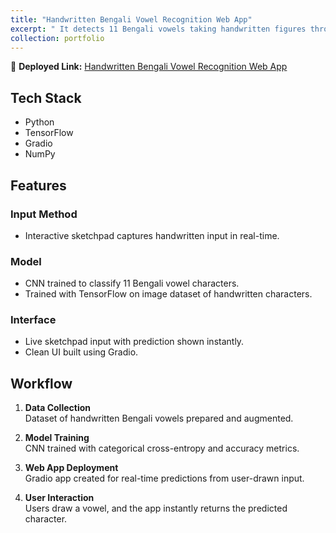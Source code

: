 ```yaml
---
title: "Handwritten Bengali Vowel Recognition Web App"
excerpt: " It detects 11 Bengali vowels taking handwritten figures through live sketchpad as input and predicts accordingly."
collection: portfolio
---
```


🔗 **Deployed Link:** [Handwritten Bengali Vowel Recognition Web App](https://huggingface.co/spaces/RohanSardar/Bangla)

## Tech Stack  
- Python  
- TensorFlow  
- Gradio  
- NumPy  

## Features

### Input Method
- Interactive sketchpad captures handwritten input in real-time.

### Model
- CNN trained to classify 11 Bengali vowel characters.
- Trained with TensorFlow on image dataset of handwritten characters.

### Interface
- Live sketchpad input with prediction shown instantly.
- Clean UI built using Gradio.

## Workflow

1. **Data Collection**  
   Dataset of handwritten Bengali vowels prepared and augmented.

2. **Model Training**  
   CNN trained with categorical cross-entropy and accuracy metrics.

3. **Web App Deployment**  
   Gradio app created for real-time predictions from user-drawn input.

4. **User Interaction**  
   Users draw a vowel, and the app instantly returns the predicted character.
